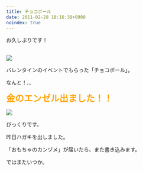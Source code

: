 ```yaml
---
title: チョコボール
date: 2011-02-28 18:16:38+0900
noindex: true
---
```

<p>お久しぶりです！</p><br />
<img src="https://lh6.googleusercontent.com/_k8x9PZSlKHk/TWdzELZ6ArI/AAAAAAAAAeU/6_T6Y3QKsdk/s640/DSC03635.JPG" />
<p>バレンタインのイベントでもらった「チョコボール」。</p>
<p>なんと！…</p>
<!--more-->
<p><strong><span style="font-size:24px;"><span style="color:Orange;">金のエンゼル出ました！！</span></span></strong></p>
<img src="https://lh5.googleusercontent.com/_k8x9PZSlKHk/TWdzCx-qbjI/AAAAAAAAAeQ/THBNVbaDnYU/s640/DSC03636.JPG" />
<p>びっくりです。</p>
<p>昨日ハガキを出しました。</p>
<p>「おもちゃのカンヅメ」が届いたら、また書き込みます。</p>
<p>ではまたいつか。</p>
